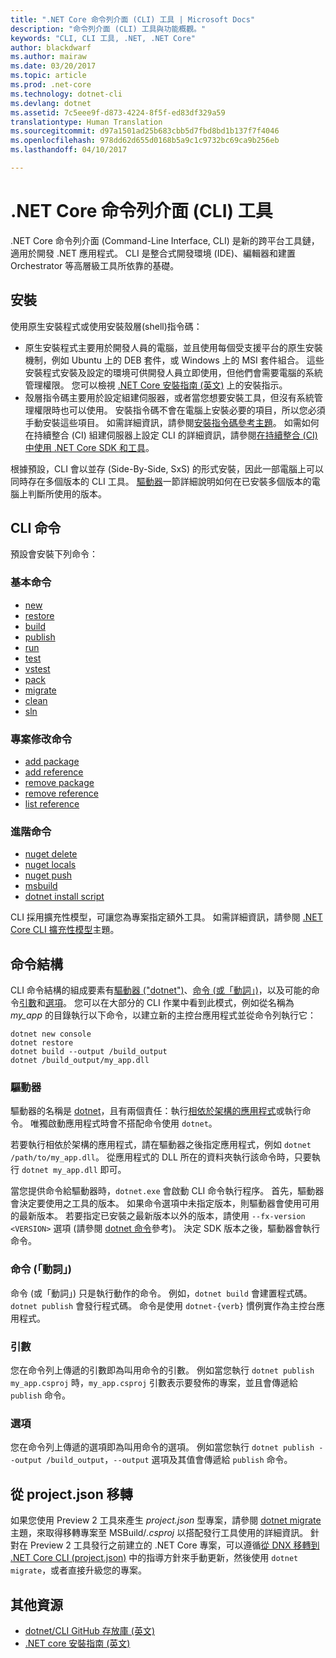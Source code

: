 ```yaml
---
title: ".NET Core 命令列介面 (CLI) 工具 | Microsoft Docs"
description: "命令列介面 (CLI) 工具與功能概觀。"
keywords: "CLI, CLI 工具, .NET, .NET Core"
author: blackdwarf
ms.author: mairaw
ms.date: 03/20/2017
ms.topic: article
ms.prod: .net-core
ms.technology: dotnet-cli
ms.devlang: dotnet
ms.assetid: 7c5eee9f-d873-4224-8f5f-ed83df329a59
translationtype: Human Translation
ms.sourcegitcommit: d97a1501ad25b683cbb5d7fbd8bd1b137f7f4046
ms.openlocfilehash: 978dd62d655d0168b5a9c1c9732bc69ca9b256eb
ms.lasthandoff: 04/10/2017

---
```


# <a name="net-core-command-line-interface-cli-tools"></a>.NET Core 命令列介面 (CLI) 工具

.NET Core 命令列介面 (Command-Line Interface, CLI) 是新的跨平台工具鏈，適用於開發 .NET 應用程式。 CLI 是整合式開發環境 (IDE)、編輯器和建置 Orchestrator 等高層級工具所依靠的基礎。

## <a name="installation"></a>安裝

使用原生安裝程式或使用安裝殼層(shell)指令碼：

* 原生安裝程式主要用於開發人員的電腦，並且使用每個受支援平台的原生安裝機制，例如 Ubuntu 上的 DEB 套件，或 Windows 上的 MSI 套件組合。 這些安裝程式安裝及設定的環境可供開發人員立即使用，但他們會需要電腦的系統管理權限。 您可以檢視 [.NET Core 安裝指南 (英文)](https://aka.ms/dotnetcoregs) 上的安裝指示。
* 殼層指令碼主要用於設定組建伺服器，或者當您想要安裝工具，但沒有系統管理權限時也可以使用。 安裝指令碼不會在電腦上安裝必要的項目，所以您必須手動安裝這些項目。 如需詳細資訊，請參閱[安裝指令碼參考主題](dotnet-install-script.md)。 如需如何在持續整合 (CI) 組建伺服器上設定 CLI 的詳細資訊，請參閱[在持續整合 (CI) 中使用 .NET Core SDK 和工具](using-ci-with-cli.md)。

根據預設，CLI 會以並存 (Side-By-Side, SxS) 的形式安裝，因此一部電腦上可以同時存在多個版本的 CLI 工具。 [驅動器](#driver)一節詳細說明如何在已安裝多個版本的電腦上判斷所使用的版本。

## <a name="cli-commands"></a>CLI 命令

預設會安裝下列命令：

### <a name="basic-commands"></a>基本命令

* [new](dotnet-new.md)
* [restore](dotnet-restore.md)
* [build](dotnet-build.md)
* [publish](dotnet-publish.md)
* [run](dotnet-run.md)
* [test](dotnet-test.md)
* [vstest](dotnet-vstest.md)
* [pack](dotnet-pack.md)
* [migrate](dotnet-migrate.md)
* [clean](dotnet-clean.md)
* [sln](dotnet-sln.md)

### <a name="project-modification-commands"></a>專案修改命令

* [add package](dotnet-add-package.md)
* [add reference](dotnet-add-reference.md)
* [remove package](dotnet-remove-package.md)
* [remove reference](dotnet-remove-reference.md)
* [list reference](dotnet-list-reference.md)

### <a name="advanced-commands"></a>進階命令

* [nuget delete](dotnet-nuget-delete.md)
* [nuget locals](dotnet-nuget-locals.md)
* [nuget push](dotnet-nuget-push.md)
* [msbuild](dotnet-msbuild.md)
* [dotnet install script](dotnet-install-script.md)

CLI 採用擴充性模型，可讓您為專案指定額外工具。 如需詳細資訊，請參閱 [.NET Core CLI 擴充性模型](extensibility.md)主題。

## <a name="command-structure"></a>命令結構

CLI 命令結構的組成要素有[驅動器 ("dotnet")](#driver)、[命令 (或「動詞」)](#command-verb)，以及可能的命令[引數](#arguments)和[選項](#options)。 您可以在大部分的 CLI 作業中看到此模式，例如從名稱為 *my_app* 的目錄執行以下命令，以建立新的主控台應用程式並從命令列執行它：

```console
dotnet new console
dotnet restore
dotnet build --output /build_output
dotnet /build_output/my_app.dll
```

### <a name="driver"></a>驅動器

驅動器的名稱是 [dotnet](dotnet.md)，且有兩個責任：執行[相依於架構的應用程式](../deploying/index.md)或執行命令。 唯獨啟動應用程式時會不搭配命令使用 `dotnet`。

若要執行相依於架構的應用程式，請在驅動器之後指定應用程式，例如 `dotnet /path/to/my_app.dll`。 從應用程式的 DLL 所在的資料夾執行該命令時，只要執行 `dotnet my_app.dll` 即可。

當您提供命令給驅動器時，`dotnet.exe` 會啟動 CLI 命令執行程序。 首先，驅動器會決定要使用之工具的版本。 如果命令選項中未指定版本，則驅動器會使用可用的最新版本。 若要指定已安裝之最新版本以外的版本，請使用 `--fx-version <VERSION>` 選項 (請參閱 [dotnet 命令](dotnet.md)參考)。 決定 SDK 版本之後，驅動器會執行命令。

### <a name="command-verb"></a>命令 (「動詞」)

命令 (或「動詞」) 只是執行動作的命令。 例如，`dotnet build` 會建置程式碼。 `dotnet publish` 會發行程式碼。 命令是使用 `dotnet-{verb}` 慣例實作為主控台應用程式。 

### <a name="arguments"></a>引數

您在命令列上傳遞的引數即為叫用命令的引數。 例如當您執行 `dotnet publish my_app.csproj` 時，`my_app.csproj` 引數表示要發佈的專案，並且會傳遞給 `publish` 命令。

### <a name="options"></a>選項

您在命令列上傳遞的選項即為叫用命令的選項。 例如當您執行 `dotnet publish --output /build_output`，`--output` 選項及其值會傳遞給 `publish` 命令。 

## <a name="migration-from-projectjson"></a>從 project.json 移轉

如果您使用 Preview 2 工具來產生 *project.json* 型專案，請參閱 [dotnet migrate](dotnet-migrate.md) 主題，來取得移轉專案至 MSBuild/*.csproj* 以搭配發行工具使用的詳細資訊。 針對在 Preview 2 工具發行之前建立的 .NET Core 專案，可以遵循[從 DNX 移轉到 .NET Core CLI (project.json)](../migration/from-dnx.md) 中的指導方針來手動更新，然後使用 `dotnet migrate`，或者直接升級您的專案。

## <a name="additional-resources"></a>其他資源

* [dotnet/CLI GitHub 存放庫 (英文)](https://github.com/dotnet/cli/)
* [.NET core 安裝指南 (英文)](https://aka.ms/dotnetcoregs)

